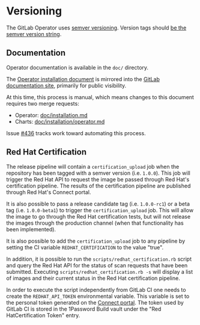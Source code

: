 # Versioning

The GitLab Operator uses [semver versioning](https://semver.org/).
Version tags should [be the semver version string](../adr/0009-version-tagging.md).

## Documentation

Operator documentation is available in the `doc/` directory.

The [Operator installation document](../../installation.md) is mirrored into the
[GitLab documentation site](https://docs.gitlab.com/charts/installation/operator.html),
primarily for public visibility.

At this time, this process is manual, which means changes to this document requires
two merge requests:

- Operator: [doc/installation.md](../../installation.md)
- Charts: [doc/installation/operator.md](https://gitlab.com/gitlab-org/charts/gitlab/-/blob/master/doc/installation/operator.md)

Issue [#436](https://gitlab.com/gitlab-org/cloud-native/gitlab-operator/-/issues/436)
tracks work toward automating this process.

## Red Hat Certification

The release pipeline will contain a `certification_upload` job when the
repository has been tagged with a semver version (i.e. `1.0.0`). This job
will trigger the Red Hat API to request the image be passed through
Red Hat's certification pipeline. The results of the certification pipeline
are published through Red Hat's Connect portal.

It is also possible to pass a release candidate tag (i.e. `1.0.0-rc1`) or a
beta tag (i.e. `1.0.0-beta1`) to trigger the `certification_upload` job.
This will allow the image to go through the Red Hat certification tests, but
will not release the images through the production channel (when that
functionality has been implemented).

It is also possible to add the `certification_upload` job to any pipeline
by setting the CI variable `REDHAT_CERTIFICATION` to the value "true".

In addition, it is possible to run the `scripts/redhat_certification.rb`
script and query the Red Hat API for the status of scan requests that have
been submitted. Executing `scripts/redhat_certification.rb -s` will display
a list of images and their current status in the Red Hat certification
pipeline.

In order to execute the script independently from GitLab CI one needs to
create the `REDHAT_API_TOKEN` environmental variable. This variable is set
to the personal token generated on the [Connect portal](https://connect.redhat.com/key-manager).
The token used by GitLab CI is stored in the 1Password Build vault under the
"Red HatCertification Token" entry.
